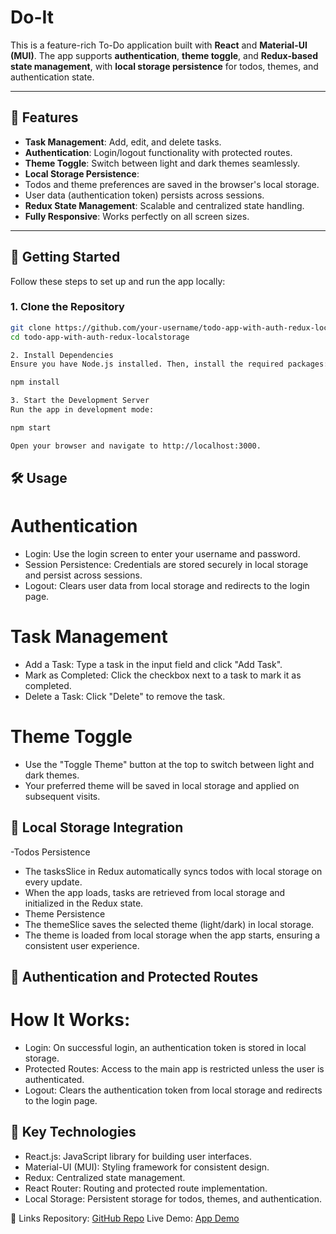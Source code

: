 # Do-It

This is a feature-rich To-Do application built with **React** and **Material-UI (MUI)**. The app supports **authentication**, **theme toggle**, and **Redux-based state management**, with **local storage persistence** for todos, themes, and authentication state.

---

## 🎯 Features

- **Task Management**: Add, edit, and delete tasks.
- **Authentication**: Login/logout functionality with protected routes.
- **Theme Toggle**: Switch between light and dark themes seamlessly.
- **Local Storage Persistence**:
- Todos and theme preferences are saved in the browser's local storage.
- User data (authentication token) persists across sessions.
- **Redux State Management**: Scalable and centralized state handling.
- **Fully Responsive**: Works perfectly on all screen sizes.

---

## 🚀 Getting Started

Follow these steps to set up and run the app locally:

### **1. Clone the Repository**
```bash
git clone https://github.com/your-username/todo-app-with-auth-redux-localstorage.git
cd todo-app-with-auth-redux-localstorage

2. Install Dependencies
Ensure you have Node.js installed. Then, install the required packages:

npm install

3. Start the Development Server
Run the app in development mode:

npm start

Open your browser and navigate to http://localhost:3000.
```

## 🛠️ Usage

# Authentication

- Login: Use the login screen to enter your username and password.
- Session Persistence: Credentials are stored securely in local storage and persist across sessions.
- Logout: Clears user data from local storage and redirects to the login page.

# Task Management
- Add a Task: Type a task in the input field and click "Add Task".
- Mark as Completed: Click the checkbox next to a task to mark it as completed.
- Delete a Task: Click "Delete" to remove the task.

# Theme Toggle
- Use the "Toggle Theme" button at the top to switch between light and dark themes.
- Your preferred theme will be saved in local storage and applied on subsequent visits.

## 🌈 Local Storage Integration

-Todos Persistence
- The tasksSlice in Redux automatically syncs todos with local storage on every update.
- When the app loads, tasks are retrieved from local storage and initialized in the Redux state.
- Theme Persistence
- The themeSlice saves the selected theme (light/dark) in local storage.
- The theme is loaded from local storage when the app starts, ensuring a consistent user experience.

## 🔐 Authentication and Protected Routes

# How It Works:
- Login: On successful login, an authentication token is stored in local storage.
- Protected Routes: Access to the main app is restricted unless the user is authenticated.
- Logout: Clears the authentication token from local storage and redirects to the login page.

## 🌟 Key Technologies

- React.js: JavaScript library for building user interfaces.
- Material-UI (MUI): Styling framework for consistent design.
- Redux: Centralized state management.
- React Router: Routing and protected route implementation.
- Local Storage: Persistent storage for todos, themes, and authentication.

🔗 Links
Repository: [GitHub Repo](https://github.com/rodanAsh/todo-app-task)
Live Demo: [App Demo](https://todo-app-task-ten.vercel.app/)


